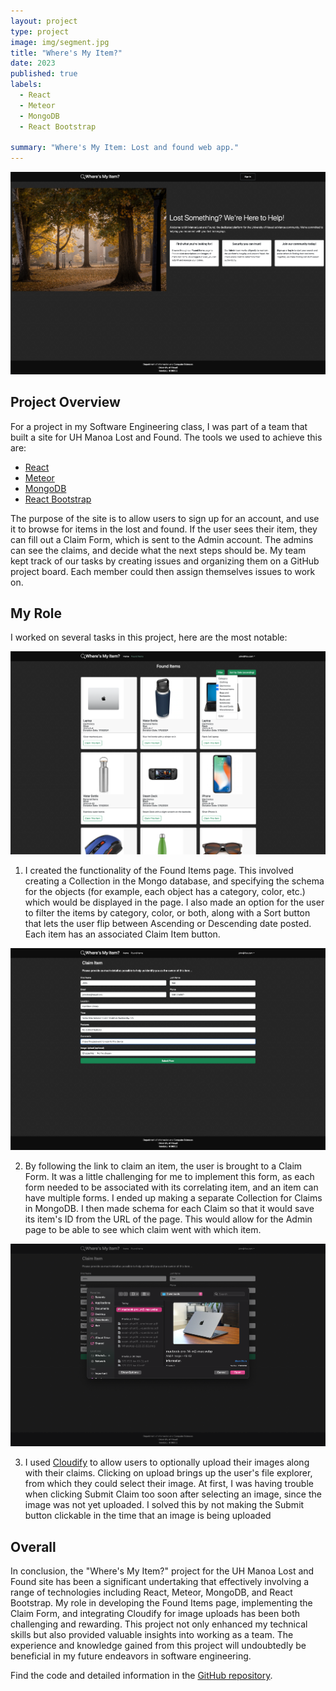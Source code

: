 ```yaml
---
layout: project
type: project
image: img/segment.jpg
title: "Where's My Item?"
date: 2023
published: true
labels:
  - React
  - Meteor
  - MongoDB
  - React Bootstrap

summary: "Where's My Item: Lost and found web app."
---
```


<img class="img-fluid" src="../img/wheres-my-item/landing.png">

## Project Overview

For a project in my Software Engineering class, I was part of a team that built a site for UH Manoa Lost and Found. The tools we used to achieve this are:

- [React](https://react.dev/)
- [Meteor](https://guide.meteor.com/react)
- [MongoDB](https://www.mongodb.com/)
- [React Bootstrap](https://react-bootstrap.netlify.app/)

The purpose of the site is to allow users to sign up for an account, and use it to browse for items in the lost and found. If the user sees their item, they can fill out a Claim Form, which is sent to the Admin account. The admins can see the claims, and decide what the next steps should be. My team kept track of our tasks by creating issues and organizing them on a GitHub project board. Each member could then assign themselves issues to work on.

## My Role

I worked on several tasks in this project, here are the most notable: 

<img class="img-fluid" src="../img/wheres-my-item/founditems.png">

1. I created the functionality of the Found Items page. This involved creating a Collection in the Mongo database, and specifying the schema for the objects (for example, each object has a category, color, etc.) which would be displayed in the page. I also made an option for the user to filter the items by category, color, or both, along with a Sort button that lets the user flip between Ascending or Descending date posted. Each item has an associated Claim Item button.

<img class="img-fluid" src="../img/wheres-my-item/claimform.png">

2. By following the link to claim an item, the user is brought to a Claim Form. It was a little challenging for me to implement this form, as each form needed to be associated with its correlating item, and an item can have multiple forms. I ended up making a separate Collection for Claims in MongoDB. I then made schema for each Claim so that it would save its item's ID from the URL of the page. This would allow for the Admin page to be able to see which claim went with which item. 

<img class="img-fluid" src="../img/wheres-my-item/image.png">

3. I used [Cloudify](https://cloudify.co/) to allow users to optionally upload their images along with their claims. Clicking on upload brings up the user's file explorer, from which they could select their image. At first, I was having trouble when clicking Submit Claim too soon after selecting an image, since the image was not yet uploaded. I solved this by not making the Submit button clickable in the time that an image is being uploaded

## Overall 

In conclusion, the "Where's My Item?" project for the UH Manoa Lost and Found site has been a significant undertaking that effectively involving a range of technologies including React, Meteor, MongoDB, and React Bootstrap. My role in developing the Found Items page, implementing the Claim Form, and integrating Cloudify for image uploads has been both challenging and rewarding. This project not only enhanced my technical skills but also provided valuable insights into working as a team. The experience and knowledge gained from this project will undoubtedly be beneficial in my future endeavors in software engineering.

Find the code and detailed information in the [GitHub repository](https://wheres-my-item.github.io/).